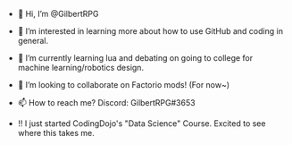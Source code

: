 - 👋 Hi, I’m @GilbertRPG
- 👀 I’m interested in learning more about how to use GitHub and coding in general.
- 🌱 I’m currently learning lua and debating on going to college for machine learning/robotics design.
- 💞️ I’m looking to collaborate on Factorio mods! (For now~)
- 📫 How to reach me? Discord: GilbertRPG#3653

- !! I just started CodingDojo's "Data Science" Course. Excited to see where this takes me.

<!---
GilbertRPG/GilbertRPG is a ✨ special ✨ repository because its `README.md` (this file) appears on your GitHub profile.
You can click the Preview link to take a look at your changes.
--->
